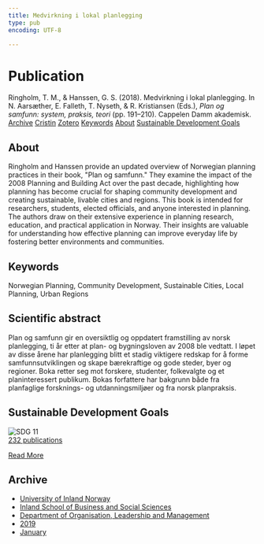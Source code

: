 ```yaml
---
title: Medvirkning i lokal planlegging
type: pub
encoding: UTF-8

---
```

<h1>Publication</h1>
<article id="csl-bib-container-7LTIUCYA" class="csl-bib-container">
  <div class="csl-bib-body"> <div class="csl-entry">Ringholm, T. M., &#38; Hanssen, G. S. (2018). Medvirkning i lokal planlegging. In N. Aarsæther, E. Falleth, T. Nyseth, &#38; R. Kristiansen (Eds.), <i>Plan og samfunn: system, praksis, teori</i> (pp. 191–210). Cappelen Damm akademisk.</div> </div>
  <div class="csl-bib-buttons">
    <a href="#taxonomy-article-7LTIUCYA" alt="archive" class="csl-bib-button">Archive</a>
    <a href="https://app.cristin.no/results/show.jsf?id=1658258" alt="Cristin" class="csl-bib-button">Cristin</a>
    <a href="http://zotero.org/groups/5881554/items/7LTIUCYA" alt="Zotero" class="csl-bib-button">Zotero</a>
    <a href="#keywords-article-7LTIUCYA" alt="keywords" class="csl-bib-button">Keywords</a>
    <a href="#about-article-7LTIUCYA" alt="about_pub" class="csl-bib-button">About</a>
    <a href="#sdg-article-7LTIUCYA" alt="sdg" class="csl-bib-button">Sustainable Development Goals</a>
  </div>
  <div id="csl-bib-meta-container-7LTIUCYA"></div>
</article>
<div id="csl-bib-meta-7LTIUCYA" class="csl-bib-meta">
  <article id="about-article-7LTIUCYA" class="about_pub-article">
    <h1>About</h1>
    Ringholm and Hanssen provide an updated overview of Norwegian planning practices in their book, "Plan og samfunn." They examine the impact of the 2008 Planning and Building Act over the past decade, highlighting how planning has become crucial for shaping community development and creating sustainable, livable cities and regions. This book is intended for researchers, students, elected officials, and anyone interested in planning. The authors draw on their extensive experience in planning research, education, and practical application in Norway. Their insights are valuable for understanding how effective planning can improve everyday life by fostering better environments and communities.
  </article>
  <article id="keywords-article-7LTIUCYA" class="keywords-article">
    <h1>Keywords</h1>
    Norwegian Planning, Community Development, Sustainable Cities, Local Planning, Urban Regions
  </article>
  <article id="abstract-article-7LTIUCYA" class="abstract-article">
    <h1>Scientific abstract</h1>
    Plan og samfunn gir en oversiktlig og oppdatert framstilling av norsk planlegging, ti år etter at plan- og bygningsloven av 2008 ble vedtatt. I løpet av disse årene har planlegging blitt et stadig viktigere redskap for å forme samfunnsutviklingen og skape bærekraftige og gode steder, byer og regioner. Boka retter seg mot forskere, studenter, folkevalgte og et planinteressert publikum. Bokas forfattere har bakgrunn både fra planfaglige forsknings- og utdanningsmiljøer og fra norsk planpraksis.
  </article>
  <article id="sdg-article-7LTIUCYA" class="sdg-article">
    <h1>Sustainable Development Goals</h1>
    <div class="sdg-container"><div id="sdg11" class="sdg">
        <img src="{{< params subfolder >}}images/sdg/sdg11_en.png" class="image" alt="SDG 11">
        <div class="sdg-overlay">
          <a href="{{< params subfolder >}}en/archive/?sdg=11#archive" class="sdg-publication-count"><span>232</span> publications</a>
          <p><a href="https://sdgs.un.org/goals/goal11" class="sdg-read-more">Read More</a></p>
        </div>
      </div></div>
  </article>
  <article id="taxonomy-article-7LTIUCYA" class="taxonomy-article">
    <h1>Archive</h1>
    <ul>
      <li><a href="{{< params subfolder >}}en/archive/?key=3DCRN523">University of Inland Norway</a></li>
      <li><a href="{{< params subfolder >}}en/archive/?key=DU8Q9LN9">Inland School of Business and Social Sciences</a></li>
      <li><a href="{{< params subfolder >}}en/archive/?key=4LUWR3ZM">Department of Organisation, Leadership and Management</a></li>
      <li><a href="{{< params subfolder >}}en/archive/?key=7GQPC2L9">2019</a></li>
      <li><a href="{{< params subfolder >}}en/archive/?key=2WRZR9KE">January</a></li>
    </ul>
  </article>
</div>
